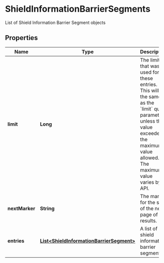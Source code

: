 

# ShieldInformationBarrierSegments

List of Shield Information Barrier Segment objects

## Properties

| Name | Type | Description | Notes |
|------------ | ------------- | ------------- | -------------|
|**limit** | **Long** | The limit that was used for these entries. This will be the same as the &#x60;limit&#x60; query parameter unless that value exceeded the maximum value allowed. The maximum value varies by API. |  [optional] |
|**nextMarker** | **String** | The marker for the start of the next page of results. |  [optional] |
|**entries** | [**List&lt;ShieldInformationBarrierSegment&gt;**](ShieldInformationBarrierSegment.md) | A list of shield information barrier segments |  [optional] |



